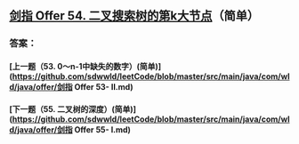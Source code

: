 ## [剑指 Offer 54. 二叉搜索树的第k大节点](https://leetcode-cn.com/problems/merge-two-sorted-lists/)（简单）





### 答案：



#### [上一题（53. 0～n-1中缺失的数字）(简单)](https://github.com/sdwwld/leetCode/blob/master/src/main/java/com/wld/java/offer/剑指 Offer 53- II.md)

#### [下一题（55. 二叉树的深度）(简单)](https://github.com/sdwwld/leetCode/blob/master/src/main/java/com/wld/java/offer/剑指 Offer 55- I.md)